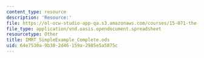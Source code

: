 ```yaml
---
content_type: resource
description: 'Resource:'
file: https://ol-ocw-studio-app-qa.s3.amazonaws.com/courses/15-071-the-analytics-edge-spring-2017/64e7530a9b382d46159a2985e5a5875c_IMRT_SimpleExample_Complete.ods
file_type: application/vnd.oasis.opendocument.spreadsheet
resourcetype: Other
title: IMRT_SimpleExample_Complete.ods
uid: 64e7530a-9b38-2d46-159a-2985e5a5875c
---
```

